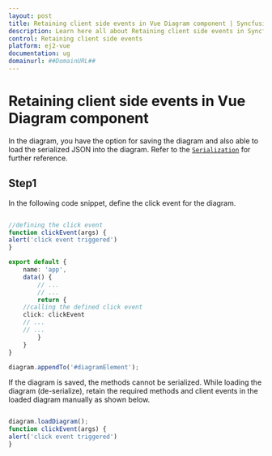 ```yaml
---
layout: post
title: Retaining client side events in Vue Diagram component | Syncfusion
description: Learn here all about Retaining client side events in Syncfusion Vue Diagram component of Syncfusion Essential JS 2 and more.
control: Retaining client side events 
platform: ej2-vue
documentation: ug
domainurl: ##DomainURL##
---
```


# Retaining client side events in Vue Diagram component

In the diagram, you have the option for saving the diagram and also able to load the serialized JSON into the diagram. Refer to the [`Serialization`](./serialization) for further reference.

## Step1

In the following code snippet, define the click event for the diagram.

```ts

//defining the click event
function clickEvent(args) {
alert('click event triggered')
}

export default {
    name: 'app',
    data() {
        // ...
        // ...
        return {
    //calling the defined click event
    click: clickEvent
    // ...
    // ...
        }
    }
}

diagram.appendTo('#diagramElement');

```

If the diagram is saved, the methods cannot be serialized. While loading the diagram (de-serialize), retain the required methods and client events in the loaded diagram manually as shown below.

```ts

diagram.loadDiagram();
function clickEvent(args) {
alert('click event triggered')
}

```